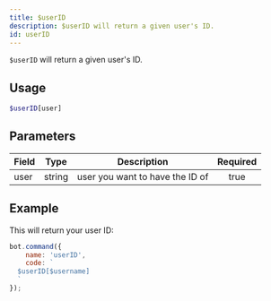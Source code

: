 ```yaml
---
title: $userID
description: $userID will return a given user's ID.
id: userID
---
```


`$userID` will return a given user's ID.

## Usage

```php
$userID[user]
```

## Parameters

| Field | Type   | Description                     | Required |
|-------|--------|---------------------------------|:--------:|
| user  | string | user you want to have the ID of |   true   |

## Example

This will return your user ID:

```javascript
bot.command({
    name: 'userID',
    code: `
  $userID[$username]
  `
});
```
